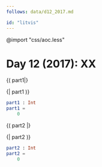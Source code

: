 ```yaml
---
follows: data/d12_2017.md

id: "litvis"
---
```


@import "css/aoc.less"

# Day 12 (2017): XX

{( part1|}

{| part1 )}

```elm {l r}
part1 : Int
part1 =
    0
```

{( part2 |}

{| part2 )}

```elm {l r}
part2 : Int
part2 =
    0
```
